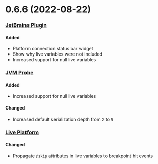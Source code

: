 # 0.6.6 (2022-08-22)

### [JetBrains Plugin](https://github.com/sourceplusplus/interface-jetbrains)

#### Added
- Platform connection status bar widget
- Show why live variables were not included
- Increased support for null live variables

### [JVM Probe](https://github.com/sourceplusplus/probe-jvm)

#### Added
- Increased support for null live variables

#### Changed
- Increased default serialization depth from `2` to `5`

### [Live Platform](https://github.com/sourceplusplus/sourceplusplus)

#### Changed
- Propagate `@skip` attributes in live variables to breakpoint hit events

